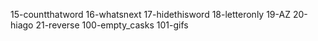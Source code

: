 15-countthatword
16-whatsnext
17-hidethisword
18-letteronly
19-AZ
20-hiago
21-reverse
100-empty_casks
101-gifs
